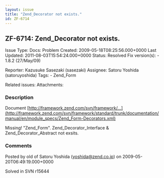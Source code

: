 ```yaml
---
layout: issue
title: "Zend_Decorator not exists."
id: ZF-6714
---
```


ZF-6714: Zend\_Decorator not exists.
------------------------------------

 Issue Type: Docs: Problem Created: 2009-05-18T08:25:56.000+0000 Last Updated: 2011-08-03T15:54:24.000+0000 Status: Resolved Fix version(s): - 1.8.2 (27/May/09)
 
 Reporter:  Kazusuke Sasezaki (sasezaki)  Assignee:  Satoru Yoshida (satoruyoshida)  Tags: - Zend\_Form
 
 Related issues: 
 Attachments: 
### Description

Document [http://framework.zend.com/svn/framework/…](http://framework.zend.com/svn/framework/standard/trunk/documentation/manual/en/module_specs/Zend_Form-Decorators.xml)

Missing! "Zend\_Form". Zend\_Decorator\_Interface & Zend\_Decorator\_Abstract not exsits.

 

 

### Comments

Posted by old of Satoru Yoshida (yoshida@zend.co.jp) on 2009-05-20T06:49:19.000+0000

Solved in SVN r15644

 

 
